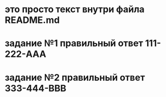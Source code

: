 # это просто текст внутри файла README.md
# задание №1 правильный ответ 111-222-AAA
# задание №2 правильный ответ 333-444-BBB